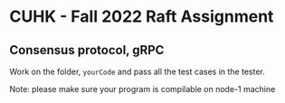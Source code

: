 # CUHK - Fall 2022 Raft Assignment

## Consensus protocol, gRPC

Work on the folder, `yourCode` and pass all the test cases in the tester.

Note: please make sure your program is compilable on node-1 machine

